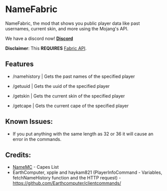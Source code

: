 # NameFabric

NameFabric, the mod that shows you public player data like past usernames, current skin, and more using the Mojang's API.

We have a discord now! **[Discord](https://discord.gg/bChCtfB9eS)**

**Disclaimer**: This **REQUIRES** [Fabric API](https://www.curseforge.com/minecraft/mc-mods/fabric-api).

## Features
- /namehistory | Gets the past names of the specified player

- /getuuid | Gets the uuid of the specified player
- /getskin | Gets the current skin of the specified player
- /getcape | Gets the current cape of the specified player

## Known Issues:
- If you put anything with the same length as 32 or 36 it will cause an error in the commands.

## Credits:
- [NameMC](https://namemc.com/capes) - Capes List
- EarthComputer, xpple and haykam821 (PlayerInfoCommand - Variables, fetchNameHistory function and the HTTP request) - https://github.com/Earthcomputer/clientcommands/
